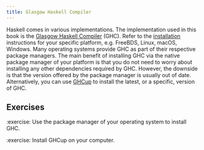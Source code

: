 ```yaml
---
title: Glasgow Haskell Compiler
---
```


Haskell comes in various implementations. The implementation used in this book
is the [Glasgow Haskell Compiler][ghc] (GHC). Refer to the
[installation][install] instructions for your specific platform, e.g. FreeBDS,
Linux, macOS, Windows. Many operating systems provide GHC as part of their
respective package managers. The main benefit of installing GHC via the native
package manager of your platform is that you do not need to worry about
installing any other dependencies required by GHC. However, the downside is
that the version offered by the package manager is usually out of date.
Alternatively, you can use [GHCup][ghCup] to install the latest, or a specific,
version of GHC.

## Exercises

:exercise: Use the package manager of your operating system to install GHC.

:exercise: Install GHCup on your computer.

[ghc]: https://www.haskell.org/ghc/
[ghCup]: https://www.haskell.org/ghcup/
[install]: https://www.haskell.org/downloads/
